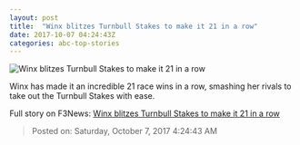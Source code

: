 ```yaml
---
layout: post
title:  "Winx blitzes Turnbull Stakes to make it 21 in a row"
date: 2017-10-07 04:24:43Z
categories: abc-top-stories
---
```


![Winx blitzes Turnbull Stakes to make it 21 in a row](http://www.abc.net.au/news/image/8866818-1x1-700x700.jpg)

Winx has made it an incredible 21 race wins in a row, smashing her rivals to take out the Turnbull Stakes with ease.


Full story on F3News: [Winx blitzes Turnbull Stakes to make it 21 in a row](http://www.f3nws.com/n/Fm2FWE)

> Posted on: Saturday, October 7, 2017 4:24:43 AM
